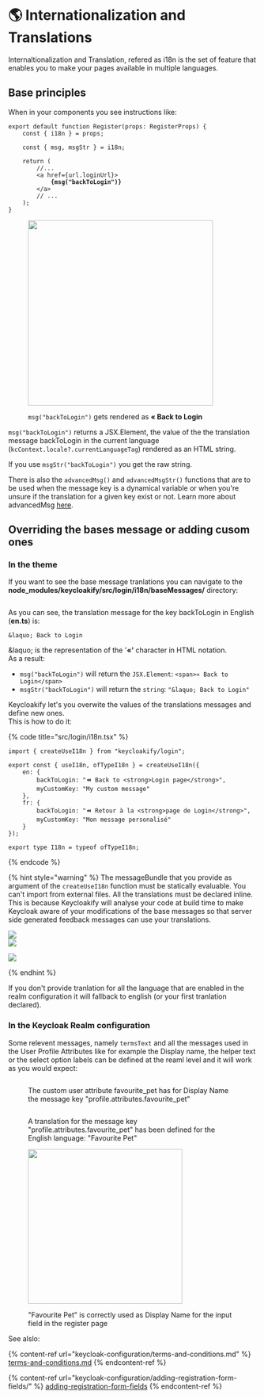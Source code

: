# 🌎 Internationalization and Translations

Internaltionalization and Translation, refered as i18n is the set of feature that enables you to make your pages available in multiple languages. &#x20;

## Base principles

When in your components you see instructions like:

<pre class="language-tsx" data-title="src/login/Register.tsx"><code class="lang-tsx">export default function Register(props: RegisterProps) {
    const { i18n } = props;
    
    const { msg, msgStr } = i18n;

    return (
        //...
        &#x3C;a href={url.loginUrl}>
<strong>            {msg("backToLogin")}
</strong>        &#x3C;/a>
        // ...
    );
}
</code></pre>

<figure><img src=".gitbook/assets/image (41).png" alt="" width="374"><figcaption><p><code>msg("backToLogin")</code> gets rendered as <strong>« Back to Login</strong> </p></figcaption></figure>

`msg("backToLogin")` returns a JSX.Element, the value of the the translation message backToLogin in the current language (`kcContext.locale?.currentLanguageTag`) rendered as an HTML string.

If you use `msgStr("backToLogin")` you get the raw string. &#x20;

There is also the `advancedMsg()` and `advancedMsgStr()` functions that are to be used when the message key is a dynamical variable or when you're unsure if the translation for a given key exist or not. Learn more about advancedMsg [here](https://github.com/keycloakify/keycloakify/blob/9f1186302ea8d65caf5e1a220ba1635213de7293/src/login/i18n/i18n.tsx#L55-L82).

## Overriding the bases message or adding cusom ones

### In the theme

If you want to see the base message tranlations you can navigate to the **node\_modules/keycloakify/src/login/i18n/baseMessages/** directory: &#x20;

<figure><img src=".gitbook/assets/Screenshot 2024-06-22 at 20.37.14.png" alt=""><figcaption></figcaption></figure>

As you can see, the translation message for the key backToLogin in English (**en.ts**) is:

&#x20;`&laquo; Back to Login`

\&laquo; is the representation of the '**«'** character in HTML notation.  \
As a result: &#x20;

* `msg("backToLogin")` will return the `JSX.Element`: `<span>« Back to Login</span>`
* `msgStr("backToLogin")` will return the `string`: `"&laquo; Back to Login"`

Keycloakify let's you overwite the values of the translations messages and define new ones.\
This is how to do it:

{% code title="src/login/i18n.tsx" %}
```tsx
import { createUseI18n } from "keycloakify/login";

export const { useI18n, ofTypeI18n } = createUseI18n({
    en: {
        backToLogin: "⏪ Back to <strong>Login page</strong>",
        myCustomKey: "My custom message"
    },
    fr: {
        backToLogin: "⏪ Retour à la <strong>page de Login</strong>",
        myCustomKey: "Mon message personalisé"
    }
});

export type I18n = typeof ofTypeI18n;
```
{% endcode %}

{% hint style="warning" %}
The messageBundle that you provide as argument of the `createUseI18n` function must be statically evaluable. You can't import from external files. All the translations must be declared inline.  \
This is because Keycloakify will analyse your code at build time to make Keycloak aware of your modifications of the base messages so that server side generated feedback messages can use your translations. &#x20;

![](<.gitbook/assets/image (3) (1) (1).png>)\
![](<.gitbook/assets/image (4) (1).png>)

![](<.gitbook/assets/Screenshot 2024-06-22 at 21.36.53.png>)


{% endhint %}

If you don't provide tranlation for all the language that are enabled in the realm configuration it will fallback to english (or your first tranlation declared). &#x20;

### In the Keycloak Realm configuration

Some relevent messages, namely `termsText` and all the messages used in the User Profile Attributes like for example the Display name, the helper text or the select option labels can be defined at the reaml level and it will work as you would expect:

<figure><img src=".gitbook/assets/image (5).png" alt=""><figcaption><p>The custom user attribute favourite_pet has for Display Name the message key "profile.attributes.favourite_pet"</p></figcaption></figure>

<figure><img src=".gitbook/assets/image (1) (1) (1) (1).png" alt=""><figcaption><p>A translation for the message key "profile.attributes.favourite_pet" has been defined for the English language: "Favourite Pet"</p></figcaption></figure>

<figure><img src=".gitbook/assets/image (2) (1).png" alt="" width="312"><figcaption><p>"Favourite Pet" is correctly used as Display Name for the input field in the register page</p></figcaption></figure>

See alslo:

{% content-ref url="keycloak-configuration/terms-and-conditions.md" %}
[terms-and-conditions.md](keycloak-configuration/terms-and-conditions.md)
{% endcontent-ref %}

{% content-ref url="keycloak-configuration/adding-registration-form-fields/" %}
[adding-registration-form-fields](keycloak-configuration/adding-registration-form-fields/)
{% endcontent-ref %}
